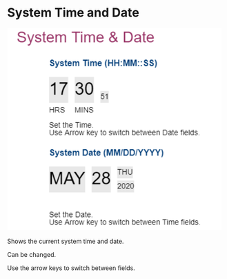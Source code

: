 # System Time and Date #

![](./img/thinkcenter_system_time_and_date.png)

Shows the current system time and date. 

Can be changed.

Use the arrow keys to switch between fields.

</details>
